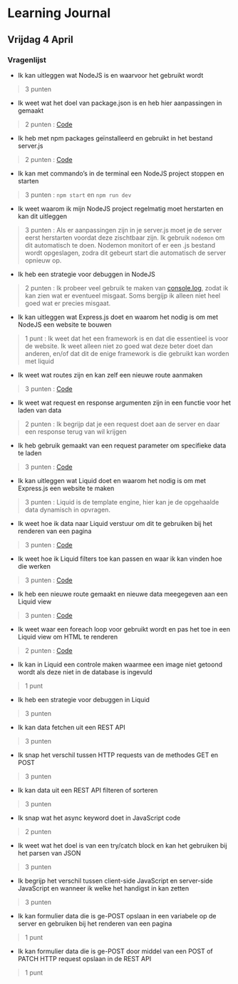 # Learning Journal

## Vrijdag 4 April

### Vragenlijst

* Ik kan uitleggen wat NodeJS is en waarvoor het gebruikt wordt
> 3 punten
* Ik weet wat het doel van package.json is en heb hier aanpassingen in gemaakt
> 2 punten : [Code](https://github.com/ArmanVD/the-web-is-for-everyone-interactive-functionality/blob/db8ffeb475e25c1d58a747346d35616c32cc7363/package.json#L12C21-L12C31)
* Ik heb met npm packages geïnstalleerd en gebruikt in het bestand server.js
> 2 punten : [Code](https://github.com/ArmanVD/the-web-is-for-everyone-interactive-functionality/blob/db8ffeb475e25c1d58a747346d35616c32cc7363/server.js#L1C1-L11C29)
* Ik kan met commando’s in de terminal een NodeJS project stoppen en starten
> 3 punten : `npm start` en `npm run dev`
* Ik weet waarom ik mijn NodeJS project regelmatig moet herstarten en kan dit uitleggen
> 3 punten : Als er aanpassingen zijn in je server.js moet je de server eerst herstarten voordat deze zischtbaar zijn. Ik gebruik `nodemon` om dit automatisch te doen. Nodemon monitort of er een .js bestand wordt opgeslagen, zodra dit gebeurt start die automatisch de server opnieuw op.
* Ik heb een strategie voor debuggen in NodeJS
> 2 punten : Ik probeer veel gebruik te maken van [console.log](https://github.com/ArmanVD/the-web-is-for-everyone-interactive-functionality/blob/db8ffeb475e25c1d58a747346d35616c32cc7363/server.js#L72C3-L73C56), zodat ik kan zien wat er eventueel misgaat. Soms bergijp ik alleen niet heel goed wat er precies misgaat. 
* Ik kan uitleggen wat Express.js doet en waarom het nodig is om met NodeJS een website te bouwen
> 1 punt : Ik weet dat het een framework is en dat die essentieel is voor de website. Ik weet alleen niet zo goed wat deze beter doet dan anderen, en/of dat dit de enige framework is die gebruikt kan worden met liquid
* Ik weet wat routes zijn en kan zelf een nieuwe route aanmaken
> 3 punten : [Code](https://github.com/ArmanVD/the-web-is-for-everyone-interactive-functionality/blob/db8ffeb475e25c1d58a747346d35616c32cc7363/server.js#L41) 
* Ik weet wat request en response argumenten zijn in een functie voor het laden van data
> 2 punten : Ik begrijp dat je een request doet aan de server en daar een response terug van wil krijgen
* Ik heb gebruik gemaakt van een request parameter om specifieke data te laden
> 3 punten : [Code](https://github.com/ArmanVD/the-web-is-for-everyone-interactive-functionality/blob/db8ffeb475e25c1d58a747346d35616c32cc7363/server.js#L71)
* Ik kan uitleggen wat Liquid doet en waarom het nodig is om met Express.js een website te maken
> 3 punten : Liquid is de template engine, hier kan je de opgehaalde data dynamisch in opvragen. 
* Ik weet hoe ik data naar Liquid verstuur om dit te gebruiken bij het renderen van een pagina
> 3 punten : [Code](https://github.com/ArmanVD/the-web-is-for-everyone-interactive-functionality/blob/main/views/index.liquid)
* Ik weet hoe ik Liquid filters toe kan passen en waar ik kan vinden hoe die werken
> 3 punten : [Code](https://github.com/ArmanVD/the-web-is-for-everyone-interactive-functionality/blob/db8ffeb475e25c1d58a747346d35616c32cc7363/views/radio-template.liquid#L4)
* Ik heb een nieuwe route gemaakt en nieuwe data meegegeven aan een Liquid view
> 3 punten : [Code](https://github.com/ArmanVD/the-web-is-for-everyone-interactive-functionality/blob/db8ffeb475e25c1d58a747346d35616c32cc7363/server.js#L41)
* Ik weet waar een foreach loop voor gebruikt wordt en pas het toe in een Liquid view om HTML te renderen
> 2 punten : [Code](https://github.com/ArmanVD/the-web-is-for-everyone-interactive-functionality/blob/db8ffeb475e25c1d58a747346d35616c32cc7363/views/radio-template.liquid#L117)
* Ik kan in Liquid een controle maken waarmee een image niet getoond wordt als deze niet in de database is ingevuld
> 1 punt
* Ik heb een strategie voor debuggen in Liquid
> 3 punten
* Ik kan data fetchen uit een REST API
> 3 punten
* Ik snap het verschil tussen HTTP requests van de methodes GET en POST
> 3 punten
* Ik kan data uit een REST API filteren of sorteren
> 3 punten
* Ik snap wat het async keyword doet in JavaScript code
> 2 punten
* Ik weet wat het doel is van een try/catch block en kan het gebruiken bij het parsen van JSON
> 3 punten
* Ik begrijp het verschil tussen client-side JavaScript en server-side JavaScript en wanneer ik welke het handigst in kan zetten
> 3 punten
* Ik kan formulier data die is ge-POST opslaan in een variabele op de server en gebruiken bij het renderen van een pagina
> 1 punt
* Ik kan formulier data die is ge-POST door middel van een POST of PATCH HTTP request opslaan in de REST API
> 1 punt